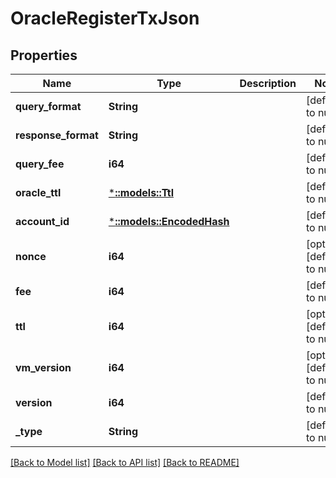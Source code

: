 # OracleRegisterTxJson

## Properties
Name | Type | Description | Notes
------------ | ------------- | ------------- | -------------
**query_format** | **String** |  | [default to null]
**response_format** | **String** |  | [default to null]
**query_fee** | **i64** |  | [default to null]
**oracle_ttl** | [***::models::Ttl**](TTL.md) |  | [default to null]
**account_id** | [***::models::EncodedHash**](EncodedHash.md) |  | [default to null]
**nonce** | **i64** |  | [optional] [default to null]
**fee** | **i64** |  | [default to null]
**ttl** | **i64** |  | [optional] [default to null]
**vm_version** | **i64** |  | [optional] [default to null]
**version** | **i64** |  | [default to null]
**_type** | **String** |  | [default to null]

[[Back to Model list]](../README.md#documentation-for-models) [[Back to API list]](../README.md#documentation-for-api-endpoints) [[Back to README]](../README.md)


